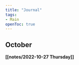 ```yaml
---
title: "Journal"
tags:
- Main
openToc: true
---
```


## October



**[[notes/2022-10-27 Thursday]]** 
